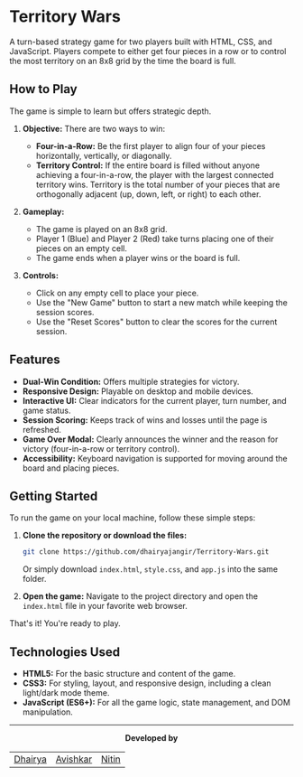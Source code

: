 # Territory Wars

A turn-based strategy game for two players built with HTML, CSS, and JavaScript. Players compete to either get four pieces in a row or to control the most territory on an 8x8 grid by the time the board is full.

## How to Play

The game is simple to learn but offers strategic depth.

1.  **Objective:** There are two ways to win:
    * **Four-in-a-Row:** Be the first player to align four of your pieces horizontally, vertically, or diagonally.
    * **Territory Control:** If the entire board is filled without anyone achieving a four-in-a-row, the player with the largest connected territory wins. Territory is the total number of your pieces that are orthogonally adjacent (up, down, left, or right) to each other.

2.  **Gameplay:**
    * The game is played on an 8x8 grid.
    * Player 1 (Blue) and Player 2 (Red) take turns placing one of their pieces on an empty cell.
    * The game ends when a player wins or the board is full.

3.  **Controls:**
    * Click on any empty cell to place your piece.
    * Use the "New Game" button to start a new match while keeping the session scores.
    * Use the "Reset Scores" button to clear the scores for the current session.

## Features

* **Dual-Win Condition:** Offers multiple strategies for victory.
* **Responsive Design:** Playable on desktop and mobile devices.
* **Interactive UI:** Clear indicators for the current player, turn number, and game status.
* **Session Scoring:** Keeps track of wins and losses until the page is refreshed.
* **Game Over Modal:** Clearly announces the winner and the reason for victory (four-in-a-row or territory control).
* **Accessibility:** Keyboard navigation is supported for moving around the board and placing pieces.

## Getting Started

To run the game on your local machine, follow these simple steps:

1.  **Clone the repository or download the files:**
    ```bash
    git clone https://github.com/dhairyajangir/Territory-Wars.git
    ```
    Or simply download `index.html`, `style.css`, and `app.js` into the same folder.

2.  **Open the game:**
    Navigate to the project directory and open the `index.html` file in your favorite web browser.

That's it! You're ready to play.

## Technologies Used

* **HTML5:** For the basic structure and content of the game.
* **CSS3:** For styling, layout, and responsive design, including a clean light/dark mode theme.
* **JavaScript (ES6+):** For all the game logic, state management, and DOM manipulation.

---

<p align="center"><strong>Developed by</strong></p>

<table align="center">
  <tr>
    <td align="center">
      <a href="https://github.com/dhairyajangir" target="_blank">Dhairya</a>
    </td>
    <td align="center">
      <a href="https://github.com/Avishkar-s73" target="_blank">Avishkar</a>
    </td>
    <td align="center">
      <a href="https://github.com/legit92" target="_blank">Nitin</a>
    </td>
  </tr>
</table>

